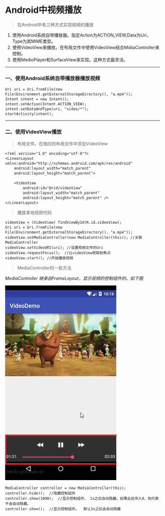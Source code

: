 # Android中视频播放

> 在Android中有三种方式实现视频的播放
1. 使用Android系统自带播放器。指定Action为ACTION_VIEW,Data为Uri，Type为其MIME类型。
2. 使用VideoView来播放。在布局文件中使用VideoView结合MidiaController来控制。
3. 使用MedioPlayer和SurfaceView来实现。这种方式最灵活。

----------------------------------------------------------

### 一、使用Android系统自带播放器播放视频

```
Uri uri = Uri.fromFile(new File(Environment.getExternalStorageDirectory(), "a.mp4"));
Intent intent = new Intent();
intent.setAction(Intent.ACTION_VIEW);
intent.setDataAndType(uri, "video/*");
startActivity(intent);
```
-------------------------------------------------------------

### 二、使用VideoView播放
> 布局文件。在相应的布局文件中添加VideoView

```
<?xml version="1.0" encoding="utf-8"?>
<LinearLayout xmlns:android="http://schemas.android.com/apk/res/android"
    android:layout_width="match_parent"
    android:layout_height="match_parent">
    
    <VideoView
        android:id="@+id/videoView"
        android:layout_width="match_parent"
        android:layout_height="match_parent" />
</LinearLayout>
```

> 播放本地视频代码

```
videoView = (VideoView) findViewById(R.id.videoView);
Uri uri = Uri.fromFile(new File(Environment.getExternalStorageDirectory(), "a.mp4"));
videoView.setMediaController(new MediaController(this)); //关联MediaController
videoView.setVideoURI(uri); //设置视频文件的Uri
videoView.requestFocus();  //让videoView获取到焦点
videoView.start(); //开始播放视频
```
> MediaController的一些方法

*MediaController 继承自FrameLayout，显示视频的控制组件的。如下图*

![图片](https://github.com/zhenchao125/imgs/blob/master/player.jpg?raw=true)

```
MediaController controller = new MediaController(this);
controller.hide();  //隐藏控制组件
controller.show(1000);  //显示控制组件。 1s之后自动隐藏。如果此处传入0，则代表不会自动隐藏。
controller.show();  //显示控制组件。  默认3s之后会自动隐藏

```


#
#
#

